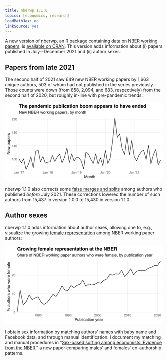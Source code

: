 ```yaml
---
title: nberwp 1.1.0
topics: [economics, research]
loadMathJax: no
linkSource: yes
---
```


A new version of [nberwp](https://github.com/bldavies/nberwp), an R package containing data on [NBER working papers](https://www.nber.org/papers), is [available on CRAN](https://cran.r-project.org/package=nberwp).
This version adds information about (i) papers published in July--December 2021 and (ii) author sexes.

## Papers from late 2021

The second half of 2021 saw 649 new NBER working papers by 1,663 unique authors, 503 of whom had not published in the series previously.
Those counts were down (from 858, 2,094, and 683, respectively) from the second half of 2020, but roughly in-line with pre-pandemic trends:

![](figures/monthly-papers-1.svg)

nberwp 1.1.0 also corrects some [false merges and splits](/blog/nber-co-authorships/) among authors who published *before* July 2021.
These corrections lowered the number of such authors from 15,437 in version 1.0.0 to 15,430 in version 1.1.0.

## Author sexes

nberwp 1.1.0 adds information about author sexes, allowing one to, e.g., visualize the growing [female representation](/blog/female-representation-collaboration-nber/) among NBER working paper authors:

![](figures/female-representation-1.svg)

I obtain sex information by matching authors' names with baby name and Facebook data, and through manual identification.
I document my matching and manual procedures in "[Sex-based sorting among economists: Evidence from the NBER](https://doi.org/10.31235/osf.io/zeb7a)," a new paper comparing males' and females' co-authorship patterns.

